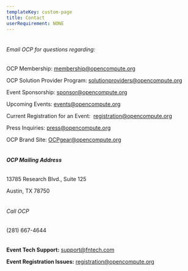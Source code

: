 ```yaml
---
templateKey: custom-page
title: Contact
userRequirement: NONE
---
```

###### <br>Email OCP for questions regarding:

OCP Membership: [](mailto:membership@opencompute.org)[membership@opencompute.org](mailto:membership@opencompute.org)

OCP Solution Provider Program: [](mailto:solutionproviders@opencompute.org)[solutionproviders@opencompute.org](mailto:solutionproviders@opencompute.org)

Event Sponsorship: [](mailto:sponsor@opencompute.org)[sponsor@opencompute.org](mailto:sponsor@opencompute.org)

Upcoming Events: [](mailto:events@opencompute.org)[events@opencompute.org](mailto:events@opencompute.org)

Current Registration for an Event:  [](mailto:registration@opencompute.org)[registration@opencompute.org](mailto:registration@opencompute.org)

Press Inquiries: [](mailto:press@opencompute.org)[press@opencompute.org](mailto:press@opencompute.org)

OCP Brand Site: [](mailto:OCPgear@opencompute.org)[OCPgear@opencompute.org](mailto:OCPgear@opencompute.org)

###### **<br>OCP Mailing Address**

13785 Research Blvd., Suite 125

Austin, TX 78750

###### <br>Call OCP

(281) 667-4644\
\
**<br>Event Tech Support:** [](mailto:support@fntech.com)[support@fntech.com](mailto:support@fntech.com)

**Event Registration Issues:** [](mailto:registration@opencompute.org)[registration@opencompute.org](mailto:registration@opencompute.org)